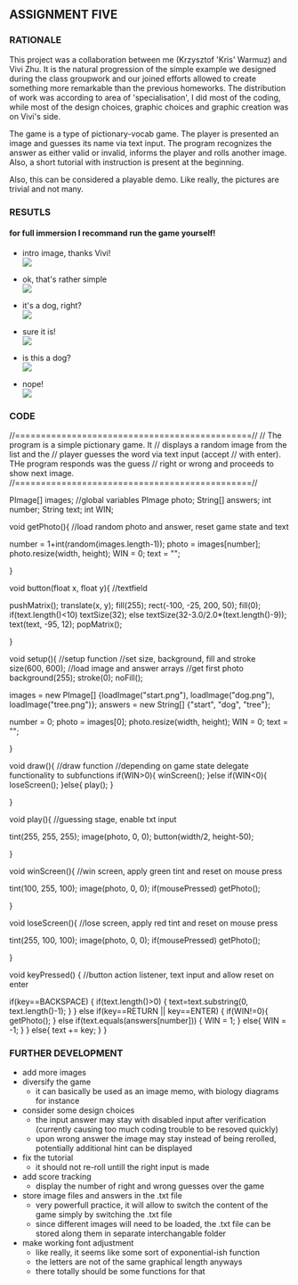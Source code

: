 ## ASSIGNMENT FIVE

### RATIONALE

This project was a collaboration between me (Krzysztof 'Kris' Warmuz) and Vivi Zhu. It is the natural progression of the simple example we designed during the class groupwork and our joined efforts allowed to create something more remarkable than the previous homeworks. The distribution of work was according to area of 'specialisation', I did most of the coding, while most of the design choices, graphic choices and graphic creation was on Vivi's side.

The game is a type of pictionary-vocab game. The player is presented an image and guesses its name via text input. The program recognizes the answer as either valid or invalid, informs the player and rolls another image. Also, a short tutorial with instruction is present at the beginning.

Also, this can be considered a playable demo. Like really, the pictures are trivial and not many.


### RESUTLS
#### for full immersion I recommand run the game yourself!

- intro image, thanks Vivi!\
![](start.png)

- ok, that's rather simple\
![](1.png)

- it's a dog, right?\
![](2.png)

- sure it is!\
![](3.png)

- is this a dog?\
![](4.png)

- nope!\
![](5.png)


### CODE

//==============================================//
// The program is a simple pictionary game. It
// displays a random image from the list and the
// player guesses the word via text input (accept
// with enter). THe program responds was the guess
// right or wrong and proceeds to show next image. 
//==============================================//


PImage[] images;                                //global variables
PImage photo;
String[] answers;
int number;
String text;
int WIN;


void getPhoto(){                                //load random photo and answer, reset game state and text
  
  number = 1+int(random(images.length-1));
  photo = images[number];
  photo.resize(width, height);
  WIN = 0;
  text = "";
  
}


void button(float x, float y){                  //textfield
  
  pushMatrix();
  translate(x, y);
  fill(255);
  rect(-100, -25, 200, 50);
  fill(0);
  if(text.length()<10)
    textSize(32);
  else
    textSize(32-3.0/2.0*(text.length()-9));
  text(text, -95, 12);
  popMatrix();  
  
}
  

void setup(){                                   //setup function
                                                //set size, background, fill and stroke
  size(600, 600);                               //load image and answer arrays
                                                //get first photo
  background(255);
  stroke(0);
  noFill();

  images = new PImage[] {loadImage("start.png"), loadImage("dog.png"), loadImage("tree.png")};
  answers = new String[] {"start", "dog", "tree"};
  
  number = 0;
  photo = images[0];
  photo.resize(width, height);
  WIN = 0;
  text = "";

}

void draw(){                                    //draw function
                                                //depending on game state delegate functionality to subfunctions
  if(WIN>0){
    winScreen();
  }else if(WIN<0){
    loseScreen();
  }else{
    play();
  }
  
}

void play(){                                    //guessing stage, enable txt input
  
  tint(255, 255, 255);
  image(photo, 0, 0);
  button(width/2, height-50);
  
}

void winScreen(){                               //win screen, apply green tint and reset on mouse press
  
  tint(100, 255, 100);
  image(photo, 0, 0);
  if(mousePressed) getPhoto();
  
}

void loseScreen(){                              //lose screen, apply red tint and reset on mouse press
  
  tint(255, 100, 100);
  image(photo, 0, 0);
  if(mousePressed) getPhoto();
  
}

void keyPressed() {                             //button action listener, text input and allow reset on enter
  
  if(key==BACKSPACE) {
    if(text.length()>0) {
      text=text.substring(0, text.length()-1);
    }
  }
  else if(key==RETURN || key==ENTER) {
    if(WIN!=0){
      getPhoto();
    }
    else if(text.equals(answers[number])) {
      WIN = 1;
    }
    else{
      WIN = -1;
    }
  }
  else{
    text += key;
  }
}


### FURTHER DEVELOPMENT

- add more images
- diversify the game
  - it can basically be used as an image memo, with biology diagrams for instance
- consider some design choices
  - the input answer may stay with disabled input after verification (currently causing too much coding trouble to be resoved quickly)
  - upon wrong answer the image may stay instead of being rerolled, potentially additional hint can be displayed
- fix the tutorial
  - it should not re-roll untill the right input is made 
- add score tracking
  - display the number of right and wrong guesses over the game
- store image files and answers in the .txt file
  - very powerfull practice, it will allow to switch the content of the game simply by switching the .txt file
  - since different images will need to be loaded, the .txt file can be stored along them in separate interchangable folder
- make working font adjustment
  - like really, it seems like some sort of exponential-ish function
  - the letters are not of the same graphical length anyways
  - there totally should be some functions for that
